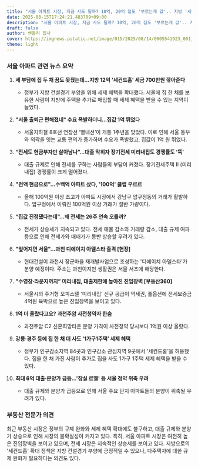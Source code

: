 ```yaml
---
title: "서울 아파트 시장, 지금 사도 될까? 10억, 20억 집도 '부르는게 값'.. 지방 '세컨드 홈' 인기 폭발!"
date: 2025-08-15T17:24:21.483709+09:00
description: "서울 아파트 시장, 지금 사도 될까? 10억, 20억 집도 '부르는게 값'.. 지방 '세컨드 홈' 인기 폭발!"
draft: false
author: 벤틀리 집사
cover: https://imgnews.pstatic.net/image/015/2025/08/14/0005541923_001_20250814211507877.jpg
theme: light
---
```


### 서울 아파트 관련 뉴스 요약

1. **세 부담에 집 두 채 꿈도 못꿨는데…지방 12억 ‘세컨드홈’ 세금 700만원 깎아준다**
   - 정부가 지방 건설경기 부양을 위해 세제 혜택을 확대했다. 서울에 집 한 채를 보유한 사람이 지방에 주택을 추가로 매입할 때 세제 혜택을 받을 수 있는 지역이 늘었다.

2. **"서울 출퇴근 편해졌네" 수요 폭발하더니…집값 1억 뛰었다**
   - 서울지하철 8호선 연장선 ‘별내선’이 개통 1주년을 맞았다. 이로 인해 서울 동부와 외곽을 잇는 교통 편의가 증가하며 수요가 폭발했고, 집값이 1억 원 뛰었다.

3. **“전세도 현금부자만 살아남나”…대출 막히자 장기전세 미리내집도 경쟁률도 ‘뚝’**
   - 대출 규제로 인해 전세를 구하는 사람들의 부담이 커졌다. 장기전세주택 II (미리내집) 경쟁률이 크게 떨어졌다.

4. **"전액 현금으로"...수백억 아파트 샀다, '100억' 클럽 우르르**
   - 올해 100억원 이상 초고가 아파트 시장에서 강남구 압구정동의 거래가 활발하다. 압구정에서 이뤄진 100억원 이상 거래가 절반 가량이다.

5. **“집값 진정됐다는데”…왜 전세는 26주 연속 오를까?**
   - 전세가 상승세가 지속되고 있다. 전세 매물 감소와 거래량 감소, 대출 규제 여파 등으로 인해 전세가와 매매가가 동반 상승할 우려가 있다.

6. **"엎어지면 서울"…과천 디에이치 아델스타 출격 [현장]**
   - 현대건설이 과천시 장군마을 재개발사업으로 조성하는 '디에이치 아델스타'가 분양 예정이다. 주소는 과천이지만 생활권은 서울 서초에 해당한다.

7. **"수영장·라운지까지” 미리내집, 대출제한에 높아진 진입장벽 [부동산360]**
   - 서울시의 주거형 오피스텔 '미리내집' 신규 공급이 역세권, 풀옵션에 전세보증금 4억원 육박으로 높은 진입장벽을 보이고 있다.

8. **1억 더 올랐다고요? 과천주암 사전청약자 한숨**
   - 과천주암 C2 신혼희망타운 분양 가격이 사전청약 당시보다 1억원 이상 올랐다.

9. **강릉·경주 등에 집 한 채 더 사도 ‘1가구1주택’ 세제 혜택**
   - 정부가 인구감소지역 84곳과 인구감소 관심지역 9곳에서 '세컨드홈'을 허용했다. 집을 한 채 가진 사람이 추가로 집을 사도 1가구 1주택 세제 혜택을 받을 수 있다.

10. **최대 6억 대출·분양가 급등…'잠실 르엘' 등 서울 청약 위축 우려**
    - 대출 규제와 분양가 급등으로 인해 서울 주요 단지 아파트들의 분양이 위축될 우려가 있다.

### 부동산 전문가 의견

최근 부동산 시장은 정부의 규제 완화와 세제 혜택 확대에도 불구하고, 대출 규제와 분양가 상승으로 인해 시장의 불확실성이 커지고 있다. 특히, 서울 아파트 시장은 여전히 높은 진입장벽을 보이고 있으며, 전세 시장은 지속적인 상승세를 보이고 있다. 지방으로의 '세컨드홈' 확대 정책은 지방 건설경기 부양에 긍정적일 수 있으나, 다주택자에 대한 규제 완화가 필요하다는 의견도 있다.